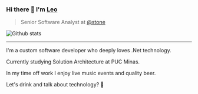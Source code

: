 ### Hi there 👋 I'm [Leo](https://www.linkedin.com/in/leo-de-oliveira-eng/)

> Senior Software Analyst at [@stone](https://github.com/stone-payments)

![Github stats](https://github-readme-stats.vercel.app/api?username=leo-oliveira-eng&count_private=true&show_icons=true&theme=monokai)


----------------------------------------------------------------

I'm a custom software developer who deeply loves .Net technology.

Currently studying Solution Architecture at PUC Minas.

In my time off work I enjoy live music events and quality beer.

Let's drink and talk about technology? 🍻
